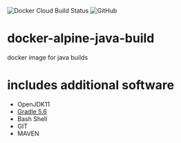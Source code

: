 ![Docker Cloud Build Status](https://img.shields.io/docker/cloud/build/netstack/alpine-java-build)
![GitHub](https://img.shields.io/github/license/NetstackDE/docker-alpine-java-build)

# docker-alpine-java-build
docker image for java builds

# includes additional software 

* OpenJDK11
* [Gradle 5.6](https://gradle.org/)  
* Bash Shell
* GIT 
* MAVEN
